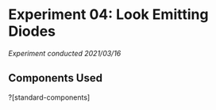 # Experiment 04: Look Emitting Diodes
*Experiment conducted 2021/03/16*

## Components Used
?[standard-components]
